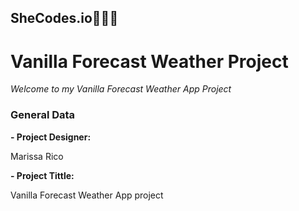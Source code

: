 ## SheCodes.io👩🏽‍💻

# Vanilla Forecast Weather Project

<em> Welcome to my Vanilla Forecast Weather App Project </em>

### General Data

**- Project Designer:**

Marissa Rico

**- Project Tittle:**

Vanilla Forecast Weather App project
